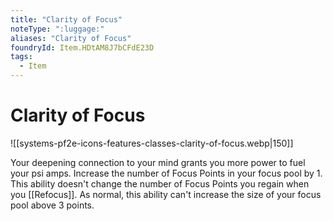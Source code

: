 ```yaml
---
title: "Clarity of Focus"
noteType: ":luggage:"
aliases: "Clarity of Focus"
foundryId: Item.HDtAM8J7bCFdE23D
tags:
  - Item
---
```


# Clarity of Focus
![[systems-pf2e-icons-features-classes-clarity-of-focus.webp|150]]

Your deepening connection to your mind grants you more power to fuel your psi amps. Increase the number of Focus Points in your focus pool by 1. This ability doesn't change the number of Focus Points you regain when you [[Refocus]]. As normal, this ability can't increase the size of your focus pool above 3 points.
